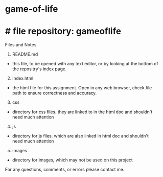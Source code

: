 # game-of-life

# # file repository: gameoflife

Files and Notes
1. README.md
  - this file, to be opened with any text editor, or by looking at the bottom of the repositry's index page.
2. index.html
  - the html file for this assignment. Open in any web browser, check file path to ensure
  correctness and accuracy.
3. css
  - directory for css files. they are linked to in the html doc and shouldn't need much attention
4. js
  - directory for js files, which are also linked in html doc and shouldn't need much attention
5. images
  - directory for images, which may not be used on this project


For any questions, comments, or errors please contact me.

